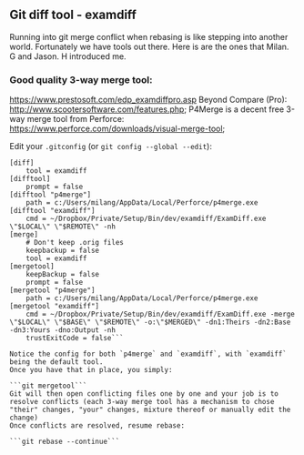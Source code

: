 ## Git diff tool - examdiff
Running into git merge conflict when rebasing is like stepping into another world. Fortunately we have tools out there. 
Here is are the ones that Milan. G and Jason. H introduced me. 

### Good quality 3-way merge tool:

https://www.prestosoft.com/edp_examdiffpro.asp
Beyond Compare (Pro): http://www.scootersoftware.com/features.php; 
P4Merge is a decent free 3-way merge tool from Perforce: https://www.perforce.com/downloads/visual-merge-tool; 

Edit your `.gitconfig` (or `git config --global --edit`):

```# Diff/merge configuration
[diff]
    tool = examdiff
[difftool]
    prompt = false
[difftool "p4merge"]
    path = c:/Users/milang/AppData/Local/Perforce/p4merge.exe
[difftool "examdiff"]
    cmd = ~/Dropbox/Private/Setup/Bin/dev/examdiff/ExamDiff.exe \"$LOCAL\" \"$REMOTE\" -nh
[merge]
    # Don't keep .orig files
    keepbackup = false
    tool = examdiff
[mergetool]
    keepBackup = false
    prompt = false
[mergetool "p4merge"]
    path = c:/Users/milang/AppData/Local/Perforce/p4merge.exe
[mergetool "examdiff"]
    cmd = ~/Dropbox/Private/Setup/Bin/dev/examdiff/ExamDiff.exe -merge \"$LOCAL\" \"$BASE\" \"$REMOTE\" -o:\"$MERGED\" -dn1:Theirs -dn2:Base -dn3:Yours -dno:Output -nh
    trustExitCode = false```

Notice the config for both `p4merge` and `examdiff`, with `examdiff` being the default tool.
Once you have that in place, you simply:

```git mergetool```
Git will then open conflicting files one by one and your job is to resolve conflicts (each 3-way merge tool has a mechanism to chose "their" changes, "your" changes, mixture thereof or manually edit the change)
Once conflicts are resolved, resume rebase:

```git rebase --continue```

